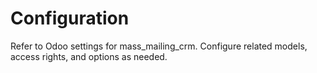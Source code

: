 # Configuration

Refer to Odoo settings for mass_mailing_crm. Configure related models, access rights, and options as needed.
